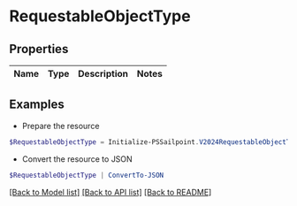 # RequestableObjectType
## Properties

Name | Type | Description | Notes
------------ | ------------- | ------------- | -------------

## Examples

- Prepare the resource
```powershell
$RequestableObjectType = Initialize-PSSailpoint.V2024RequestableObjectType 
```

- Convert the resource to JSON
```powershell
$RequestableObjectType | ConvertTo-JSON
```

[[Back to Model list]](../README.md#documentation-for-models) [[Back to API list]](../README.md#documentation-for-api-endpoints) [[Back to README]](../README.md)

